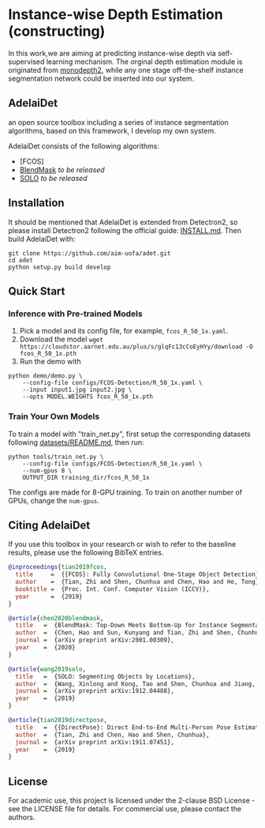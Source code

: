 # Instance-wise Depth Estimation (constructing)
In this work,we are aiming at predicting instance-wise depth via self-supervised learning mechanism. The orginal depth estimation module is originated from [monodepth2](https://github.com/nianticlabs/monodepth2), while any one stage off-the-shelf instance segmentation network could be inserted into our system. 


## AdelaiDet

an open source toolbox including a series of instance segmentation algorithms, based on  this framework, I develop my own system.

AdelaiDet consists of the following algorithms:

* [FCOS]
* [BlendMask](https://arxiv.org/abs/2001.00309) _to be released_
* [SOLO](https://arxiv.org/abs/1912.04488) _to be released_


## Installation

It should be mentioned that AdelaiDet is extended from Detectron2, so please install Detectron2 following the official guide: [INSTALL.md](https://github.com/facebookresearch/detectron2/blob/master/INSTALL.md). Then build AdelaiDet with:
```
git clone https://github.com/aim-uofa/adet.git
cd adet
python setup.py build develop
```

## Quick Start

### Inference with Pre-trained Models

1. Pick a model and its config file, for example, `fcos_R_50_1x.yaml`.
2. Download the model `wget https://cloudstor.aarnet.edu.au/plus/s/glqFc13cCoEyHYy/download -O fcos_R_50_1x.pth`
3. Run the demo with
```
python demo/demo.py \
    --config-file configs/FCOS-Detection/R_50_1x.yaml \
    --input input1.jpg input2.jpg \
	--opts MODEL.WEIGHTS fcos_R_50_1x.pth
```

### Train Your Own Models

To train a model with "train_net.py", first
setup the corresponding datasets following
[datasets/README.md](https://github.com/facebookresearch/detectron2/blob/master/datasets/README.md),
then run:

```
python tools/train_net.py \
    --config-file configs/FCOS-Detection/R_50_1x.yaml \
    --num-gpus 8 \
    OUTPUT_DIR training_dir/fcos_R_50_1x
```

The configs are made for 8-GPU training. To train on another number of GPUs, change the `num-gpus`.


## Citing AdelaiDet

If you use this toolbox in your research or wish to refer to the baseline results, please use the following BibTeX entries.

```BibTeX
@inproceedings{tian2019fcos,
  title     =  {{FCOS}: Fully Convolutional One-Stage Object Detection},
  author    =  {Tian, Zhi and Shen, Chunhua and Chen, Hao and He, Tong},
  booktitle =  {Proc. Int. Conf. Computer Vision (ICCV)},
  year      =  {2019}
}

@article{chen2020blendmask,
  title   =  {BlendMask: Top-Down Meets Bottom-Up for Instance Segmentation},
  author  =  {Chen, Hao and Sun, Kunyang and Tian, Zhi and Shen, Chunhua and Huang, Yongming and Yan, Youliang},
  journal =  {arXiv preprint arXiv:2001.00309},
  year    =  {2020}
}

@article{wang2019solo,
  title   =  {SOLO: Segmenting Objects by Locations},
  author  =  {Wang, Xinlong and Kong, Tao and Shen, Chunhua and Jiang, Yuning and Li, Lei},
  journal =  {arXiv preprint arXiv:1912.04488},
  year    =  {2019}
}

@article{tian2019directpose,
  title   =  {{DirectPose}: Direct End-to-End Multi-Person Pose Estimation},
  author  =  {Tian, Zhi and Chen, Hao and Shen, Chunhua},
  journal =  {arXiv preprint arXiv:1911.07451},
  year    =  {2019}
}
```

## License

For academic use, this project is licensed under the 2-clause BSD License - see the LICENSE file for details. For commercial use, please contact the authors.
